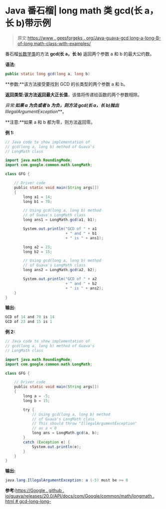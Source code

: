 # Java 番石榴| long math 类 gcd(长 a，长 b)带示例

> 原文:[https://www . geesforgeks . org/Java-guava-gcd long-a-long-B- of-long math-class-with-examples/](https://www.geeksforgeeks.org/java-guava-gcdlong-a-long-b-of-longmath-class-with-examples/)

番石榴[长数学类](https://www.geeksforgeeks.org/longmath-class-guava-java/)的方法 **gcd(长 a，长 b)** 返回两个参数 a 和 b 的最大公约数。

**语法:**

```java
public static long gcd(long a, long b)

```

**参数:**该方法接受要找到 GCD 的长类型的两个参数 a 和 b。

**返回类型:**该方法返回最大正**长值**，该值将传递给函数的两个参数相除。

**异常:**如果 a 为负或者 b 为负，则方法 gcd(长 a，长 b)抛出***IllegalArgumentException***。

**注意:**如果 a 和 b 都为零，则方法返回零。

**例 1:**

```java
// Java code to show implementation of
// gcd(long a, long b) method of Guava's
// LongMath class

import java.math.RoundingMode;
import com.google.common.math.LongMath;

class GFG {

    // Driver code
    public static void main(String args[])
    {
        long a1 = 14;
        long b1 = 70;

        // Using gcd(long a, long b) method
        // of Guava's LongMath class
        long ans1 = LongMath.gcd(a1, b1);

        System.out.println("GCD of " + a1
                           + " and " + b1
                           + " is " + ans1);

        long a2 = 23;
        long b2 = 15;

        // Using gcd(long a, long b) method
        // of Guava's LongMath class
        long ans2 = LongMath.gcd(a2, b2);

        System.out.println("GCD of " + a2
                           + " and " + b2
                           + " is " + ans2);
    }
}
```

**输出:**

```java
GCD of 14 and 70 is 14
GCD of 23 and 15 is 1

```

**例 2:**

```java
// Java code to show implementation of
// gcd(long a, long b) method of Guava's
// LongMath class

import java.math.RoundingMode;
import com.google.common.math.LongMath;

class GFG {

    // Driver code
    public static void main(String args[])
    {
        long a = -5;
        long b = 15;

        try {
            // Using gcd(long a, long b) method
            // of Guava's LongMath class
            // This should throw "IllegalArgumentException"
            // as a < 0
            long ans = LongMath.gcd(a, b);
        }
        catch (Exception e) {
            System.out.println(e);
        }
    }
}
```

**输出:**

```java
java.lang.IllegalArgumentException: a (-5) must be >= 0

```

**参考:**[https://Google . github . io/guava/releases/20.0/API/docs/com/Google/common/math/longmath . html # gcd-long-long-](https://google.github.io/guava/releases/20.0/api/docs/com/google/common/math/LongMath.html#gcd-long-long-)